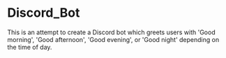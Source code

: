 # Discord_Bot
This is an attempt to create a Discord bot which greets users with 'Good morning', 'Good afternoon', 'Good evening', or 'Good night' depending on the time of day.
